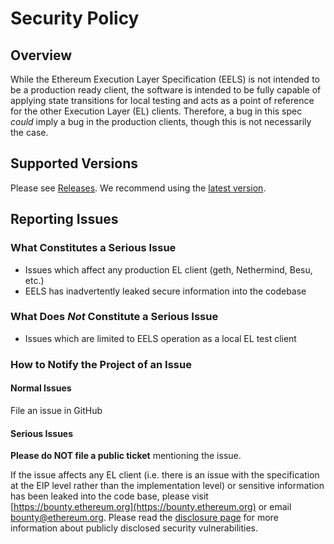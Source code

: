 # Security Policy

## Overview

While the Ethereum Execution Layer Specification (EELS) is not intended to be a
production ready client, the software is intended to be fully capable of applying
state transitions for local testing and acts as a point of reference for the
other Execution Layer (EL) clients. Therefore, a bug in this spec _could_ imply
a bug in the production clients, though this is not necessarily the case.

## Supported Versions

Please see [Releases](https://github.com/ethereum/execution-specs/releases). We
recommend using the [latest version](https://github.com/ethereum/execution-specs/releases/latest).

## Reporting Issues

### What Constitutes a Serious Issue

- Issues which affect any production EL client (geth, Nethermind, Besu, etc.)
- EELS has inadvertently leaked secure information into the codebase

### What Does _Not_ Constitute a Serious Issue

- Issues which are limited to EELS operation as a local EL test client

### How to Notify the Project of an Issue

#### Normal Issues

File an issue in GitHub

#### Serious Issues

**Please do NOT file a public ticket** mentioning the issue.

If the issue affects any EL client (i.e. there is an issue with the
specification at the EIP level rather than the implementation level) or
sensitive information has been leaked into the code base, please visit
[https://bounty.ethereum.org](https://bounty.ethereum.org) or email
bounty@ethereum.org. Please read the [disclosure
page](https://github.com/ethereum/go-ethereum/security/advisories?state=published)
for more information about publicly disclosed security vulnerabilities.
